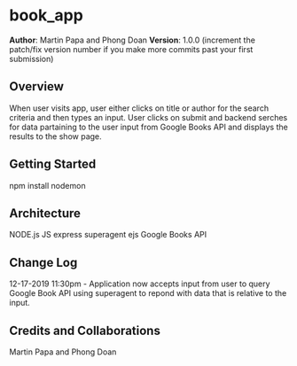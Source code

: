 # book_app

**Author**: Martin Papa and Phong Doan
**Version**: 1.0.0 (increment the patch/fix version number if you make more commits past your first submission)

## Overview
<!-- Provide a high level overview of what this application is and why you are building it, beyond the fact that it's an assignment for a Code 301 class. (i.e. What's your problem domain?) -->
When user visits app, user either clicks on title or author for the search criteria and then types an input. User clicks on submit and backend serches for data partaining to the user input from Google Books API and displays the results to the show page.

## Getting Started
<!-- What are the steps that a user must take in order to build this app on their own machine and get it running? -->
npm install
nodemon

## Architecture
<!-- Provide a detailed description of the application design. What technologies (languages, libraries, etc) you're using, and any other relevant design information. -->
NODE.js
JS
express
superagent
ejs
Google Books API

## Change Log

12-17-2019 11:30pm - Application now accepts input from user to query Google Book API using superagent to repond with data that is relative to the input.

## Credits and Collaborations
Martin Papa and Phong Doan